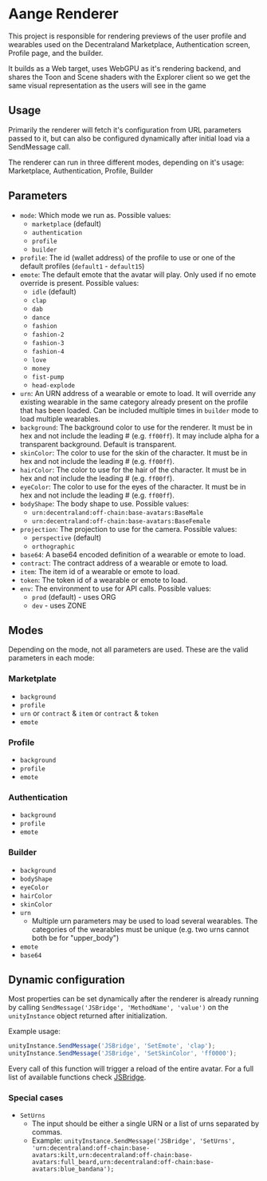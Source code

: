 # Aange Renderer

This project is responsible for rendering previews of the user profile and wearables used on the Decentraland Marketplace, Authentication screen, Profile page, and the builder.

It builds as a Web target, uses WebGPU as it's rendering backend, and shares the Toon and Scene shaders with the Explorer client so we get the same visual representation as the users will see in the game

## Usage

Primarily the renderer will fetch it's configuration from URL parameters passed to it, but can also be configured dynamically after initial load via a SendMessage call.

The renderer can run in three different modes, depending on it's usage: Marketplace, Authentication, Profile, Builder

## Parameters

* `mode`: Which mode we run as. Possible values:
  * `marketplace` (default)
  * `authentication`
  * `profile`
  * `builder`
* `profile`: The id (wallet address) of the profile to use or one of the default profiles (`default1` - `default15`)
* `emote`: The default emote that the avatar will play. Only used if no emote override is present. Possible values:
  * `idle` (default)
  * `clap`
  * `dab`
  * `dance`
  * `fashion`
  * `fashion-2`
  * `fashion-3`
  * `fashion-4`
  * `love`
  * `money`
  * `fist-pump`
  * `head-explode`
* `urn`: An URN address of a wearable or emote to load. It will override any existing wearable in the same category already present on the profile that has been loaded. Can be included multiple times in `builder` mode to load multiple wearables.
* `background`: The background color to use for the renderer. It must be in hex and not include the leading # (e.g. `ff00ff`). It may include alpha for a transparent background. Default is transparent.
* `skinColor`: The color to use for the skin of the character. It must be in hex and not include the leading # (e.g. `ff00ff`).
* `hairColor`: The color to use for the hair of the character. It must be in hex and not include the leading # (e.g. `ff00ff`).
* `eyeColor`: The color to use for the eyes of the character. It must be in hex and not include the leading # (e.g. `ff00ff`).
* `bodyShape`: The body shape to use. Possible values:
  * `urn:decentraland:off-chain:base-avatars:BaseMale`
  * `urn:decentraland:off-chain:base-avatars:BaseFemale`
* `projection`: The projection to use for the camera. Possible values:
  * `perspective` (default)
  * `orthographic`
* `base64`: A base64 encoded definition of a wearable or emote to load.
* `contract`: The contract address of a wearable or emote to load.
* `item`: The item id of a wearable or emote to load.
* `token`: The token id of a wearable or emote to load.
* `env`: The environment to use for API calls. Possible values:
  * `prod` (default) - uses ORG
  * `dev` - uses ZONE


## Modes

Depending on the mode, not all parameters are used. These are the valid parameters in each mode:

### Marketplate
* `background`
* `profile`
* `urn` or `contract` & `item` or `contract` & `token`
* `emote`

### Profile
* `background`
* `profile`
* `emote`

### Authentication
* `background`
* `profile`
* `emote`

### Builder
* `background`
* `bodyShape`
* `eyeColor`
* `hairColor`
* `skinColor`
* `urn`
  * Multiple urn parameters may be used to load several wearables. The categories of the wearables must be unique (e.g. two urns cannot both be for "upper_body")
* `emote`
* `base64`

## Dynamic configuration

Most properties can be set dynamically after the renderer is already running by calling `SendMessage('JSBridge', 'MethodName', 'value')` on the `unityInstance` object returned after initialization.

Example usage:

```javascript
unityInstance.SendMessage('JSBridge', 'SetEmote', 'clap');
unityInstance.SendMessage('JSBridge', 'SetSkinColor', 'ff0000');
```

Every call of this function will trigger a reload of the entire avatar.
For a full list of available functions check [JSBridge](Assets/Scripts/JSBridge.cs).

### Special cases

* `SetUrns`
  * The input should be either a single URN or a list of urns separated by commas.
  * Example: `unityInstance.SendMessage('JSBridge', 'SetUrns', 'urn:decentraland:off-chain:base-avatars:kilt,urn:decentraland:off-chain:base-avatars:full_beard,urn:decentraland:off-chain:base-avatars:blue_bandana');`